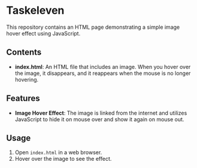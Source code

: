 # Taskeleven

This repository contains an HTML page demonstrating a simple image hover effect using JavaScript.

## Contents

- **index.html**: An HTML file that includes an image. When you hover over the image, it disappears, and it reappears when the mouse is no longer hovering.

## Features

- **Image Hover Effect**: The image is linked from the internet and utilizes JavaScript to hide it on mouse over and show it again on mouse out.

## Usage

1. Open `index.html` in a web browser.
2. Hover over the image to see the effect.

